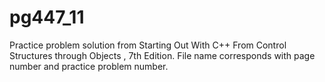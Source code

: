 # pg447_11
Practice problem solution from Starting Out With C++ From Control Structures through Objects , 7th Edition. File name corresponds with page number and practice problem number.


